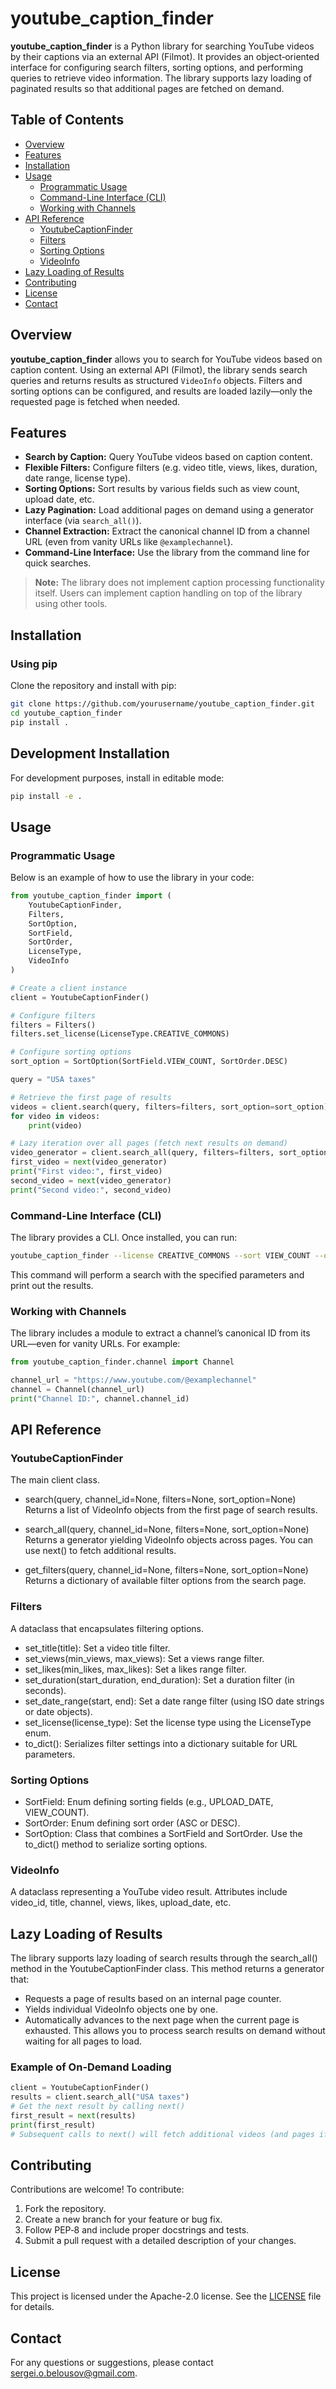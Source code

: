 # youtube_caption_finder

**youtube_caption_finder** is a Python library for searching YouTube videos by their captions via an external API (Filmot).
It provides an object‐oriented interface for configuring search filters, sorting options, and performing queries to retrieve video information.
The library supports lazy loading of paginated results so that additional pages are fetched on demand.

## Table of Contents

- [Overview](#overview)
- [Features](#features)
- [Installation](#installation)
- [Usage](#usage)
  - [Programmatic Usage](#programmatic-usage)
  - [Command-Line Interface (CLI)](#command-line-interface-cli)
  - [Working with Channels](#working-with-channels)
- [API Reference](#api-reference)
  - [YoutubeCaptionFinder](#youtubecaptionfinder)
  - [Filters](#filters)
  - [Sorting Options](#sorting-options)
  - [VideoInfo](#videoinfo)
- [Lazy Loading of Results](#lazy-loading-of-results)
- [Contributing](#contributing)
- [License](#license)
- [Contact](#contact)

## Overview

**youtube_caption_finder** allows you to search for YouTube videos based on caption content.
Using an external API (Filmot), the library sends search queries and returns results as structured `VideoInfo` objects.
Filters and sorting options can be configured, and results are loaded lazily—only the requested page is fetched when needed.

## Features

- **Search by Caption:** Query YouTube videos based on caption content.
- **Flexible Filters:** Configure filters (e.g. video title, views, likes, duration, date range, license type).
- **Sorting Options:** Sort results by various fields such as view count, upload date, etc.
- **Lazy Pagination:** Load additional pages on demand using a generator interface (via `search_all()`).
- **Channel Extraction:** Extract the canonical channel ID from a channel URL (even from vanity URLs like `@examplechannel`).
- **Command-Line Interface:** Use the library from the command line for quick searches.

> **Note:** The library does not implement caption processing functionality itself. Users can implement caption handling on top of the library using other tools.

## Installation

### Using pip

Clone the repository and install with pip:

```bash
git clone https://github.com/yourusername/youtube_caption_finder.git
cd youtube_caption_finder
pip install .
```

## Development Installation

For development purposes, install in editable mode:

```bash
pip install -e .
```

## Usage

### Programmatic Usage
Below is an example of how to use the library in your code:

```python
from youtube_caption_finder import (
    YoutubeCaptionFinder,
    Filters,
    SortOption,
    SortField,
    SortOrder,
    LicenseType,
    VideoInfo
)

# Create a client instance
client = YoutubeCaptionFinder()

# Configure filters
filters = Filters()
filters.set_license(LicenseType.CREATIVE_COMMONS)

# Configure sorting options
sort_option = SortOption(SortField.VIEW_COUNT, SortOrder.DESC)

query = "USA taxes"

# Retrieve the first page of results
videos = client.search(query, filters=filters, sort_option=sort_option)
for video in videos:
    print(video)

# Lazy iteration over all pages (fetch next results on demand)
video_generator = client.search_all(query, filters=filters, sort_option=sort_option)
first_video = next(video_generator)
print("First video:", first_video)
second_video = next(video_generator)
print("Second video:", second_video)
```

### Command-Line Interface (CLI)

The library provides a CLI. Once installed, you can run:

```bash
youtube_caption_finder --license CREATIVE_COMMONS --sort VIEW_COUNT --order desc "USA taxes"
```

This command will perform a search with the specified parameters and print out the results.

### Working with Channels

The library includes a module to extract a channel’s canonical ID from its URL—even for vanity URLs. For example:

```python
from youtube_caption_finder.channel import Channel

channel_url = "https://www.youtube.com/@examplechannel"
channel = Channel(channel_url)
print("Channel ID:", channel.channel_id)
```

## API Reference
### YoutubeCaptionFinder
The main client class.

- search(query, channel_id=None, filters=None, sort_option=None)
Returns a list of VideoInfo objects from the first page of search results.

- search_all(query, channel_id=None, filters=None, sort_option=None)
Returns a generator yielding VideoInfo objects across pages. You can use next() to fetch additional results.

- get_filters(query, channel_id=None, filters=None, sort_option=None)
Returns a dictionary of available filter options from the search page.

### Filters
A dataclass that encapsulates filtering options.

- set_title(title): Set a video title filter.
- set_views(min_views, max_views): Set a views range filter.
- set_likes(min_likes, max_likes): Set a likes range filter.
- set_duration(start_duration, end_duration): Set a duration filter (in seconds).
- set_date_range(start, end): Set a date range filter (using ISO date strings or date objects).
- set_license(license_type): Set the license type using the LicenseType enum.
- to_dict(): Serializes filter settings into a dictionary suitable for URL parameters.

### Sorting Options
- SortField: Enum defining sorting fields (e.g., UPLOAD_DATE, VIEW_COUNT).
- SortOrder: Enum defining sort order (ASC or DESC).
- SortOption: Class that combines a SortField and SortOrder. Use the to_dict() method to serialize sorting options.

### VideoInfo
A dataclass representing a YouTube video result.
Attributes include video_id, title, channel, views, likes, upload_date, etc.

## Lazy Loading of Results
The library supports lazy loading of search results through the search_all() method in the YoutubeCaptionFinder class.
This method returns a generator that:

- Requests a page of results based on an internal page counter.
- Yields individual VideoInfo objects one by one.
- Automatically advances to the next page when the current page is exhausted.
This allows you to process search results on demand without waiting for all pages to load.

### Example of On-Demand Loading
```python
client = YoutubeCaptionFinder()
results = client.search_all("USA taxes")
# Get the next result by calling next()
first_result = next(results)
print(first_result)
# Subsequent calls to next() will fetch additional videos (and pages if needed)
```

## Contributing
Contributions are welcome! To contribute:

1. Fork the repository.
2. Create a new branch for your feature or bug fix.
3. Follow PEP‑8 and include proper docstrings and tests.
4. Submit a pull request with a detailed description of your changes.

## License
This project is licensed under the Apache-2.0 license. See the [LICENSE](LICENSE) file for details.

## Contact
For any questions or suggestions, please contact sergei.o.belousov@gmail.com.
